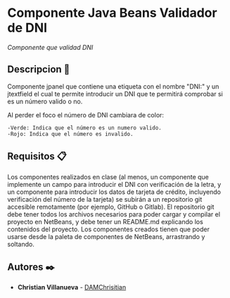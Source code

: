 # Componente Java Beans Validador de DNI

_Componente que validad DNI_

## Descripcion 🚀
Componente jpanel que contiene una etiqueta con el nombre "DNI:" y un jtextfield el cual te permite introducir un DNI que te permitirá comprobar si es un número valido o no.

Al perder el foco el número de DNI cambiara de color:

    -Verde: Indica que el número es un numero valido.
    -Rojo: Indica que el número es invalido.

## Requisitos 📋
Los componentes realizados en clase (al menos, un componente que implemente un campo para introducir el DNI con verificación de la letra, y un componente para introducir los datos de tarjeta de crédito, incluyendo verificación del número de la tarjeta) se subirán a un repositorio git accesible remotamente (por ejemplo, GitHub o Gitlab). El repositorio git debe tener todos los archivos necesarios para poder cargar y compilar el proyecto en NetBeans, y debe tener un README.md explicando los contenidos del proyecto. Los componentes creados tienen que poder usarse desde la paleta de componentes de NetBeans, arrastrando y soltando.


## Autores ✒️

* **Christian Villanueva** - [DAMChrisitian](https://github.com/DAMChristian)
